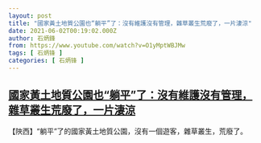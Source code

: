 ```yaml
---
layout: post
title: "國家黃土地質公園也“躺平”了：沒有維護沒有管理，雜草叢生荒廢了，一片淒涼"
date: 2021-06-02T00:19:02.000Z
author: 石炳鋒
from: https://www.youtube.com/watch?v=O1yMptWBJMw
tags: [ 石炳锋 ]
categories: [ 石炳锋 ]
---
```

<!--1622593142000-->
[國家黃土地質公園也“躺平”了：沒有維護沒有管理，雜草叢生荒廢了，一片淒涼](https://www.youtube.com/watch?v=O1yMptWBJMw)
------

<div>
【陜西】“躺平”了的國家黃土地質公園，沒有一個遊客，雜草叢生，荒廢了。
</div>
